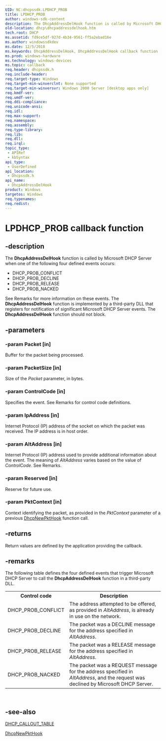 ```yaml
---
UID: NC:dhcpssdk.LPDHCP_PROB
title: LPDHCP_PROB
author: windows-sdk-content
description: The DhcpAddressDelHook function is called by Microsoft DHCP Server when one of the following four defined events occurs.
old-location: dhcp\dhcpaddressdelhook.htm
tech.root: DHCP
ms.assetid: fd9ce5df-927d-4b34-9561-ff5a2ebad16e
ms.author: windowssdkdev
ms.date: 12/5/2018
ms.keywords: DhcpAddressDelHook, DhcpAddressDelHook callback function [DHCP], LPDHCP_PROB, LPDHCP_PROB callback, _dhcp_dhcpaddressdelhook, dhcp.dhcpaddressdelhook, dhcpssdk/DhcpAddressDelHook
ms.prod: windows-hardware
ms.technology: windows-devices
ms.topic: callback
req.header: dhcpssdk.h
req.include-header: 
req.target-type: Windows
req.target-min-winverclnt: None supported
req.target-min-winversvr: Windows 2000 Server [desktop apps only]
req.kmdf-ver: 
req.umdf-ver: 
req.ddi-compliance: 
req.unicode-ansi: 
req.idl: 
req.max-support: 
req.namespace: 
req.assembly: 
req.type-library: 
req.lib: 
req.dll: 
req.irql: 
topic_type:
 - APIRef
 - kbSyntax
api_type:
 - UserDefined
api_location:
 - Dhcpssdk.h
api_name:
 - DhcpAddressDelHook
product: Windows
targetos: Windows
req.typenames: 
req.redist: 
---
```


# LPDHCP_PROB callback function


## -description


The 
<b>DhcpAddressDelHook</b> function is called by Microsoft DHCP Server when one of the following four defined events occurs:
<ul>
<li>DHCP_PROB_CONFLICT</li>
<li>DHCP_PROB_DECLINE</li>
<li>DHCP_PROB_RELEASE</li>
<li>DHCP_PROB_NACKED</li>
</ul>See Remarks for more information on these events. The 
<b>DhcpAddressDelHook</b> function is implemented by a third-party DLL that registers for notification of significant Microsoft DHCP Server events. The 
<b>DhcpAddressDelHook</b> function should not block.


## -parameters




### -param Packet [in]

Buffer for the packet being processed.


### -param PacketSize [in]

Size of the <i>Packet</i> parameter, in bytes.


### -param ControlCode [in]

Specifies the event. See Remarks for control code definitions.


### -param IpAddress [in]

Internet Protocol (IP) address of the socket on which the packet was received. The IP address is in host order.


### -param AltAddress [in]

Internet Protocol (IP) address used to provide additional information about the event. The meaning of <i>AltAddress</i> varies based on the value of <i>ControlCode</i>. See Remarks.


### -param Reserved [in]

Reserve for future use.


### -param PktContext [in]

Context identifying the packet, as provided in the <i>PktContext</i> parameter of a previous 
<a href="https://msdn.microsoft.com/2bff8750-aeb2-4164-9a6e-4239a6736beb">DhcpNewPktHook</a> function call.


## -returns



Return values are defined by the application providing the callback.




## -remarks



The following table defines the four defined events that trigger Microsoft DHCP Server to call the 
<b>DhcpAddressDelHook</b> function in a third-party DLL.

<table>
<tr>
<th>Control code</th>
<th>Description</th>
</tr>
<tr>
<td>DHCP_PROB_CONFLICT</td>
<td>The address attempted to be offered, as provided in <i>AltAddress</i>, is already in use on the network.</td>
</tr>
<tr>
<td>DHCP_PROB_DECLINE</td>
<td>The packet was a DECLINE message for the address specified in <i>AltAddress</i>.</td>
</tr>
<tr>
<td>DHCP_PROB_RELEASE</td>
<td>The packet was a RELEASE message for the address specified in <i>AltAddress</i>.</td>
</tr>
<tr>
<td>DHCP_PROB_NACKED</td>
<td>The packet was a REQUEST message for the address specified in <i>AltAddress</i>, and the request was declined by Microsoft DHCP Server.</td>
</tr>
</table>
 




## -see-also




<a href="https://msdn.microsoft.com/fa57e5c5-2335-44ba-8642-61dcb8b33ffe">DHCP_CALLOUT_TABLE</a>



<a href="https://msdn.microsoft.com/2bff8750-aeb2-4164-9a6e-4239a6736beb">DhcpNewPktHook</a>
 

 

